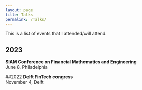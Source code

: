 ```yaml
---
layout: page
title: Talks
permalink: /Talks/
---
```

This is a list of events that I attended/will attend.

## 2023
**SIAM Conference on Financial Mathematics and Engineering** \
June 8, Philadelphia

##2022
**Delft FinTech congress** \
November 4, Delft
